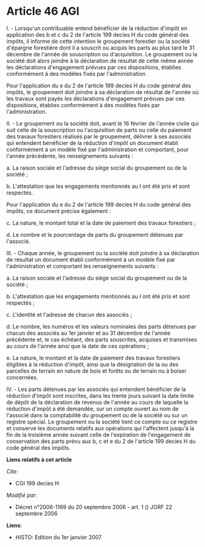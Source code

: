 # Article 46 AGI

I. - Lorsqu'un contribuable entend bénéficier de la réduction d'impôt en application des b et c du 2 de l'article 199 decies
H du code général des impôts, il informe de cette intention le groupement forestier ou la société d'épargne forestière dont
il a souscrit ou acquis les parts au plus tard le 31 décembre de l'année de souscription ou d'acquisition. Le groupement ou
la société doit alors joindre à la déclaration de résultat de cette même année les déclarations d'engagement prévues par ces
dispositions, établies conformément à des modèles fixés par l'administration.

Pour l'application du e du 2 de l'article 199 decies H du code général des impôts, le groupement doit joindre à sa
déclaration de résultat de l'année où les travaux sont payés les déclarations d'engagement prévues par ces dispositions,
établies conformément à des modèles fixés par l'administration.

II. - Le groupement ou la société doit, avant le 16 février de l'année civile qui suit celle de la souscription ou
l'acquisition de parts ou celle du paiement des travaux forestiers réalisés par le groupement, délivrer à ses associés qui
entendent bénéficier de la réduction d'impôt un document établi conformément à un modèle fixé par l'administration et
comportant, pour l'année précédente, les renseignements suivants :

a. La raison sociale et l'adresse du siège social du groupement ou de la société ;

b. L'attestation que les engagements mentionnés au I ont été pris et sont respectés.

Pour l'application du e du 2 de l'article 199 decies H du code général des impôts, ce document précise également :

c. La nature, le montant total et la date de paiement des travaux forestiers ;

d. Le nombre et le pourcentage de parts du groupement détenues par l'associé.

III. - Chaque année, le groupement ou la société doit joindre à sa déclaration de résultat un document établi conformément à
un modèle fixé par l'administration et comportant les renseignements suivants :

a. La raison sociale et l'adresse du siège social du groupement ou de la société ;

b. L'attestation que les engagements mentionnés au I ont été pris et sont respectés ;

c. L'identité et l'adresse de chacun des associés ;

d. Le nombre, les numéros et les valeurs nominales des parts détenues par chacun des associés au 1er janvier et au 31
décembre de l'année précédente et, le cas échéant, des parts souscrites, acquises et transmises au cours de l'année ainsi que
la date de ces opérations ;

e. La nature, le montant et la date de paiement des travaux forestiers éligibles à la réduction d'impôt, ainsi que la
désignation de la ou des parcelles de terrain en nature de bois et forêts ou de terrain nu à boiser concernées.

IV. - Les parts détenues par les associés qui entendent bénéficier de la réduction d'impôt sont inscrites, dans les trente
jours suivant la date limite de dépôt de la déclaration de revenus de l'année au cours de laquelle la réduction d'impôt a été
demandée, sur un compte ouvert au nom de l'associé dans la comptabilité du groupement ou de la société ou sur un registre
spécial. Le groupement ou la société tient ce compte ou ce registre et conserve les documents relatifs aux opérations qui
l'affectent jusqu'à la fin de la troisième année suivant celle de l'expiration de l'engagement de conservation des parts
prévu aux b, c et e du 2 de l'article 199 decies H du code général des impôts.

**Liens relatifs à cet article**

_Cite_:

  - CGI 199 decies H

_Modifié par_:

  - Décret n°2006-1169 du 20 septembre 2006 - art. 1 () JORF 22 septembre 2006

**Liens**:

  - HISTO: Edition du 1er janvier 2007
